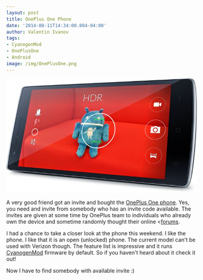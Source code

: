 ```yaml
---
layout: post
title: OnePlus One Phone
date: '2014-08-11T14:34:00.004-04:00'
author: Valentin Ivanov
tags:
- CyanogenMod
- OnePlusOne
- Android
image: /img/OnePlusOne.png
---
```

![img1](/img/2014-08-11-oneplus-one-phone.jpg)

A very good friend got an invite and bought the [OnePlus One phone](https://oneplus.net/one#features). Yes, you need and invite from somebody who has an invite code available. The invites are given at some time by OnePlus team to individuals who already own the device and sometime randomly thought their online <[forums](https://forums.oneplus.net/).

I had a chance to take a closer look at the phone this weekend. I like the phone. I like that it is an open (unlocked) phone. The current model can't be used with Verizon though. The feature list is impressive and it runs [CyanogenMod](https://oneplus.net/one#cyanogenmod) firmware by default. So if you haven't heard about it check it out!

Now I have to find somebody with available invite :)